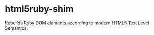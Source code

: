 html5ruby-shim
==============

Rebuilds Ruby DOM elements according to modern HTML5 Text Level Semantics.
